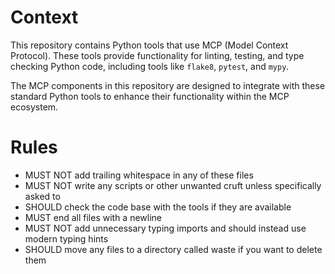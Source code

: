 # Context

This repository contains Python tools that use MCP (Model Context Protocol). These tools provide functionality for linting, testing, and type checking Python code, including tools like `flake8`, `pytest`, and `mypy`.

The MCP components in this repository are designed to integrate with these standard Python tools to enhance their functionality within the MCP ecosystem.

# Rules

* MUST NOT add trailing whitespace in any of these files
* MUST NOT write any scripts or other unwanted cruft unless specifically asked to
* SHOULD check the code base with the tools if they are available
* MUST end all files with a newline
* MUST NOT add unnecessary typing imports and should instead use modern typing hints
* SHOULD move any files to a directory called waste if you want to delete them
